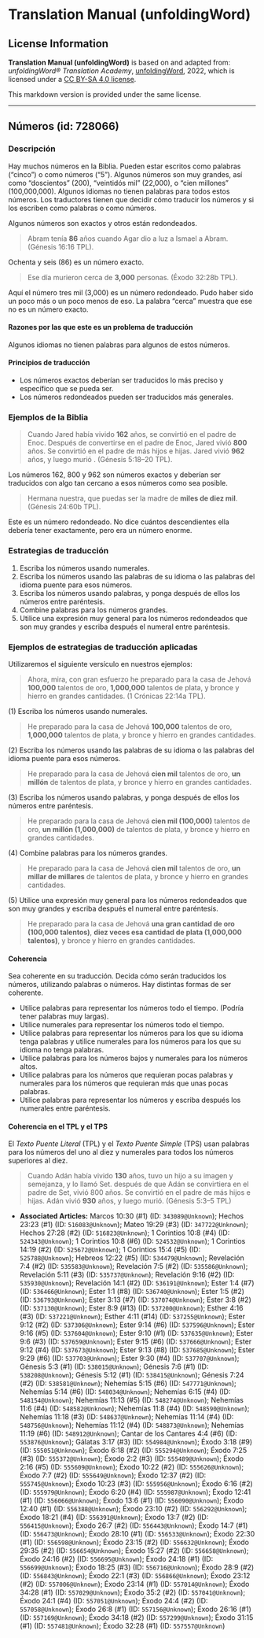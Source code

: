 # Translation Manual (unfoldingWord)

## License Information

**Translation Manual (unfoldingWord)** is based on and adapted from: _unfoldingWord® Translation Academy_, [unfoldingWord](https://unfoldingword.org/utw), 2022, which is licensed under a [CC BY-SA 4.0 license](https://creativecommons.org/licenses/by-sa/4.0/legalcode.en).

This markdown version is provided under the same license.



--------------------------------

## Números (id: 728066)

### Descripción

Hay muchos números en la Biblia. Pueden estar escritos como palabras (“cinco”) o como números (“5”). Algunos números son muy grandes, así como “doscientos” (200\), “veintidós mil” (22,000\), o “cien millones” (100,000,000\). Algunos idiomas no tienen palabras para todos estos números. Los traductores tienen que decidir cómo traducir los números y si los escriben como palabras o como números.

Algunos números son exactos y otros están redondeados.

> Abram tenía **86** años cuando Agar dio a luz a Ismael a Abram. (Génesis 16:16 TPL).

Ochenta y seis (86\) es un número exacto.

> Ese día murieron cerca de **3,000** personas. (Éxodo 32:28b TPL).

Aquí el número tres mil (3,000\) es un número redondeado. Pudo haber sido un poco más o un poco menos de eso. La palabra “cerca” muestra que ese no es un número exacto.

#### Razones por las que este es un problema de traducción

Algunos idiomas no tienen palabras para algunos de estos números.

#### Principios de traducción

* Los números exactos deberían ser traducidos lo más preciso y específico que se pueda ser.
* Los números redondeados pueden ser traducidos más generales.

### Ejemplos de la Biblia

> Cuando Jared había vivido **162** años, se convirtió en el padre de Enoc. Después de convertirse en el padre de Enoc, Jared vivió **800** años. Se convirtió en el padre de más hijos e hijas. Jared vivió **962** años, y luego murió . (Génesis 5:18–20 TPL).

Los números 162, 800 y 962 son números exactos y deberían ser traducidos con algo tan cercano a esos números como sea posible.

> Hermana nuestra, que puedas ser la madre de **miles de diez mil**. (Génesis 24:60b TPL).

Este es un número redondeado. No dice cuántos descendientes ella debería tener exactamente, pero era un número enorme.

### Estrategias de traducción

1. Escriba los números usando numerales.
2. Escriba los números usando las palabras de su idioma o las palabras del idioma puente para esos números.
3. Escriba los números usando palabras, y ponga después de ellos los números entre paréntesis.
4. Combine palabras para los números grandes.
5. Utilice una expresión muy general para los números redondeados que son muy grandes y escriba después el numeral entre paréntesis.

### Ejemplos de estrategias de traducción aplicadas

Utilizaremos el siguiente versículo en nuestros ejemplos:

> Ahora, mira, con gran esfuerzo he preparado para la casa de Jehová **100,000** talentos de oro, **1,000,000** talentos de plata, y bronce y hierro en grandes cantidades. (1 Crónicas 22:14a TPL).

(1\) Escriba los números usando numerales.

> He preparado para la casa de Jehová **100,000** talentos de oro, **1,000,000** talentos de plata, y bronce y hierro en grandes cantidades.

(2\) Escriba los números usando las palabras de su idioma o las palabras del idioma puente para esos números.

> He preparado para la casa de Jehová **cien mil** talentos de oro, **un millón** de talentos de plata, y bronce y hierro en grandes cantidades.

(3\) Escriba los números usando palabras, y ponga después de ellos los números entre paréntesis.

> He preparado para la casa de Jehová **cien mil (100,000\)** talentos de oro, **un millón (1,000,000\)** de talentos de plata, y bronce y hierro en grandes cantidades.

(4\) Combine palabras para los números grandes.

> He preparado para la casa de Jehová **cien mil** talentos de oro, **un millar de millares** de talentos de plata, y bronce y hierro en grandes cantidades.

(5\) Utilice una expresión muy general para los números redondeados que son muy grandes y escriba después el numeral entre paréntesis.

> He preparado para la casa de Jehová **una gran cantidad de oro (100,000 talentos)**, **diez veces esa cantidad de plata (1,000,000 talentos)**, y bronce y hierro en grandes cantidades.

#### Coherencia

Sea coherente en su traducción. Decida cómo serán traducidos los números, utilizando palabras o números. Hay distintas formas de ser coherente.

* Utilice palabras para representar los números todo el tiempo. (Podría tener palabras muy largas).
* Utilice numerales para representar los números todo el tiempo.
* Utilice palabras para representar los números para los que su idioma tenga palabras y utilice numerales para los números para los que su idioma no tenga palabras.
* Utilice palabras para los números bajos y numerales para los números altos.
* Utilice palabras para los números que requieran pocas palabras y numerales para los números que requieran más que unas pocas palabras.
* Utilice palabras para representar los números y escriba después los numerales entre paréntesis.

#### Coherencia en el TPL y el TPS

El *Texto Puente Literal* (TPL) y el *Texto Puente Simple* (TPS) usan palabras para los números del uno al diez y numerales para todos los números superiores al diez.

> Cuando Adán había vivido **130** años, tuvo un hijo a su imagen y semejanza, y lo llamó Set. después de que Adán se convirtiera en el padre de Set, vivió 800 años. Se convirtió en el padre de más hijos e hijas. Adán vivió **930** años, y luego murió. (Génesis 5:3–5 TPL)

* **Associated Articles:** Marcos 10:30 (#1) (ID: `343089@Unknown`); Hechos 23:23 (#1) (ID: `516083@Unknown`); Mateo 19:29 (#3) (ID: `347722@Unknown`); Hechos 27:28 (#2) (ID: `516823@Unknown`); 1 Corintios 10:8 (#4) (ID: `524343@Unknown`); 1 Corintios 10:8 (#6) (ID: `524532@Unknown`); 1 Corintios 14:19 (#2) (ID: `525672@Unknown`); 1 Corintios 15:4 (#5) (ID: `525788@Unknown`); Hebreos 12:22 (#5) (ID: `534479@Unknown`); Revelación 7:4 (#2) (ID: `535583@Unknown`); Revelación 7:5 (#2) (ID: `535586@Unknown`); Revelación 5:11 (#3) (ID: `535737@Unknown`); Revelación 9:16 (#2) (ID: `535930@Unknown`); Revelación 14:1 (#2) (ID: `536191@Unknown`); Ester 1:4 (#7) (ID: `536466@Unknown`); Ester 1:1 (#8) (ID: `536740@Unknown`); Ester 1:5 (#2) (ID: `536793@Unknown`); Ester 3:13 (#7) (ID: `537074@Unknown`); Ester 3:8 (#2) (ID: `537130@Unknown`); Ester 8:9 (#13) (ID: `537200@Unknown`); Esther 4:16 (#3) (ID: `537221@Unknown`); Esther 4:11 (#14) (ID: `537255@Unknown`); Ester 9:12 (#2) (ID: `537306@Unknown`); Ester 9:14 (#6) (ID: `537596@Unknown`); Ester 9:16 (#5) (ID: `537604@Unknown`); Ester 9:10 (#1) (ID: `537635@Unknown`); Ester 9:6 (#3) (ID: `537659@Unknown`); Ester 9:15 (#6) (ID: `537666@Unknown`); Ester 9:12 (#4) (ID: `537673@Unknown`); Ester 9:13 (#8) (ID: `537685@Unknown`); Ester 9:29 (#6) (ID: `537703@Unknown`); Ester 9:30 (#4) (ID: `537707@Unknown`); Génesis 5:3 (#1) (ID: `538015@Unknown`); Génesis 7:6 (#1) (ID: `538208@Unknown`); Génesis 5:12 (#1) (ID: `538415@Unknown`); Génesis 7:24 (#2) (ID: `538581@Unknown`); Nehemías 5:15 (#6) (ID: `547771@Unknown`); Nehemías 5:14 (#6) (ID: `548034@Unknown`); Nehemías 6:15 (#4) (ID: `548154@Unknown`); Nehemías 11:13 (#5) (ID: `548274@Unknown`); Nehemías 11:6 (#4) (ID: `548582@Unknown`); Nehemías 11:8 (#4) (ID: `548590@Unknown`); Nehemías 11:18 (#3) (ID: `548637@Unknown`); Nehemías 11:14 (#4) (ID: `548756@Unknown`); Nehemías 11:12 (#4) (ID: `548873@Unknown`); Nehemías 11:19 (#6) (ID: `548912@Unknown`); Cantar de los Cantares 4:4 (#6) (ID: `553876@Unknown`); Gálatas 3:17 (#3) (ID: `554984@Unknown`); Éxodo 3:18 (#9) (ID: `555051@Unknown`); Éxodo 6:18 (#2) (ID: `555294@Unknown`); Éxodo 7:25 (#3) (ID: `555372@Unknown`); Éxodo 2:2 (#3) (ID: `555489@Unknown`); Éxodo 2:16 (#5) (ID: `555609@Unknown`); Éxodo 10:22 (#2) (ID: `555626@Unknown`); Éxodo 7:7 (#2) (ID: `555649@Unknown`); Éxodo 12:37 (#2) (ID: `555745@Unknown`); Éxodo 10:23 (#3) (ID: `555956@Unknown`); Éxodo 6:16 (#2) (ID: `555979@Unknown`); Éxodo 6:20 (#4) (ID: `555987@Unknown`); Éxodo 12:41 (#1) (ID: `556066@Unknown`); Éxodo 13:6 (#1) (ID: `556090@Unknown`); Éxodo 12:40 (#1) (ID: `556388@Unknown`); Éxodo 23:10 (#2) (ID: `556292@Unknown`); Éxodo 18:21 (#4) (ID: `556391@Unknown`); Éxodo 13:7 (#2) (ID: `556415@Unknown`); Éxodo 26:7 (#2) (ID: `556443@Unknown`); Éxodo 14:7 (#1) (ID: `556473@Unknown`); Éxodo 28:10 (#1) (ID: `556533@Unknown`); Éxodo 22:30 (#1) (ID: `556598@Unknown`); Éxodo 23:15 (#2) (ID: `556632@Unknown`); Éxodo 29:35 (#2) (ID: `556654@Unknown`); Éxodo 15:27 (#2) (ID: `556658@Unknown`); Éxodo 24:16 (#2) (ID: `556695@Unknown`); Éxodo 24:18 (#1) (ID: `556699@Unknown`); Éxodo 18:25 (#3) (ID: `556716@Unknown`); Éxodo 28:9 (#2) (ID: `556843@Unknown`); Éxodo 22:1 (#3) (ID: `556866@Unknown`); Éxodo 23:12 (#2) (ID: `557006@Unknown`); Éxodo 23:14 (#1) (ID: `557014@Unknown`); Éxodo 34:28 (#1) (ID: `557029@Unknown`); Éxodo 35:2 (#2) (ID: `557041@Unknown`); Éxodo 24:1 (#4) (ID: `557051@Unknown`); Éxodo 24:4 (#2) (ID: `557058@Unknown`); Éxodo 26:8 (#1) (ID: `557156@Unknown`); Éxodo 26:16 (#1) (ID: `557169@Unknown`); Éxodo 34:18 (#2) (ID: `557299@Unknown`); Éxodo 31:15 (#1) (ID: `557481@Unknown`); Éxodo 32:28 (#1) (ID: `557557@Unknown`)

